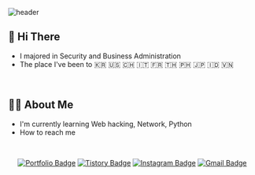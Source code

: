 ![header](https://capsule-render.vercel.app/api?type=waving&color=0:ee82ee,100:6a5acd&height=250&section=header&text=Hayeon%20Kang&fontSize=68&fontAlignY=34&desc=Security%20Engineer&descAlignY=55&animation=twinkling&fontColor=ffffff)

## 👋 Hi There

- I majored in Security and Business Administration
- The place I've been to 🇰🇷 🇺🇸 🇨🇭 🇮🇹 🇫🇷 🇹🇭 🇵🇭 🇯🇵 🇮🇩 🇻🇳
<br>

## 🙋‍♀️ About Me

- I'm currently learning Web hacking, Network, Python
- How to reach me
<br>

<div align=center>
  
[![Portfolio Badge](http://img.shields.io/badge/-Portfolio-1C1C1C?style=flat-square&logo=github&link=https://gkduss.github.io/)](https://gkduss.github.io/)
[![Tistory Badge](http://img.shields.io/badge/-Tech%20Blog-424242?style=flat-square&logo=Tistory&link=https://gkduss.tistory.com/)](https://gkduss.tistory.com/)
[![Instagram Badge](https://img.shields.io/badge/-Instagram-dd2a7b?style=flat-square&logo=instagram&logoColor=white&link=https://www.instagram.com/ha_yeonz/)](https://www.instagram.com/ha_yeonz/) 
[![Gmail Badge](https://img.shields.io/badge/-Gmail-d14836?style=flat-square&logo=Gmail&logoColor=white&link=mailto:gkduss.dev@gmail.com)](mailto:gkduss.dev@gmail.com)
</div>
